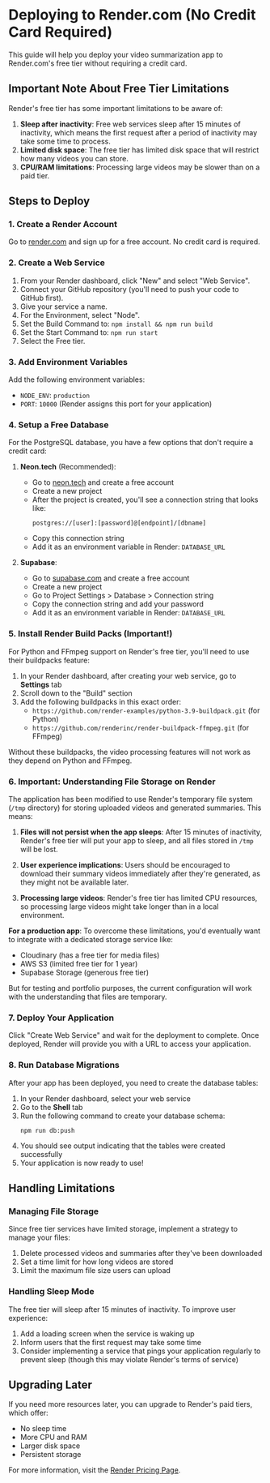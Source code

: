 # Deploying to Render.com (No Credit Card Required)

This guide will help you deploy your video summarization app to Render.com's free tier without requiring a credit card.

## Important Note About Free Tier Limitations

Render's free tier has some important limitations to be aware of:

1. **Sleep after inactivity**: Free web services sleep after 15 minutes of inactivity, which means the first request after a period of inactivity may take some time to process.
2. **Limited disk space**: The free tier has limited disk space that will restrict how many videos you can store.
3. **CPU/RAM limitations**: Processing large videos may be slower than on a paid tier.

## Steps to Deploy

### 1. Create a Render Account

Go to [render.com](https://render.com/) and sign up for a free account. No credit card is required.

### 2. Create a Web Service

1. From your Render dashboard, click "New" and select "Web Service".
2. Connect your GitHub repository (you'll need to push your code to GitHub first).
3. Give your service a name.
4. For the Environment, select "Node".
5. Set the Build Command to: `npm install && npm run build`
6. Set the Start Command to: `npm run start`
7. Select the Free tier.

### 3. Add Environment Variables

Add the following environment variables:
- `NODE_ENV`: `production`
- `PORT`: `10000` (Render assigns this port for your application)

### 4. Setup a Free Database

For the PostgreSQL database, you have a few options that don't require a credit card:

1. **Neon.tech** (Recommended): 
   - Go to [neon.tech](https://neon.tech/) and create a free account
   - Create a new project
   - After the project is created, you'll see a connection string that looks like:
     ```
     postgres://[user]:[password]@[endpoint]/[dbname]
     ```
   - Copy this connection string
   - Add it as an environment variable in Render: `DATABASE_URL`

2. **Supabase**:
   - Go to [supabase.com](https://supabase.com/) and create a free account
   - Create a new project
   - Go to Project Settings > Database > Connection string
   - Copy the connection string and add your password
   - Add it as an environment variable in Render: `DATABASE_URL`

### 5. Install Render Build Packs (Important!)

For Python and FFmpeg support on Render's free tier, you'll need to use their buildpacks feature:

1. In your Render dashboard, after creating your web service, go to **Settings** tab
2. Scroll down to the "Build" section
3. Add the following buildpacks in this exact order:
   - `https://github.com/render-examples/python-3.9-buildpack.git` (for Python)
   - `https://github.com/renderinc/render-buildpack-ffmpeg.git` (for FFmpeg)

Without these buildpacks, the video processing features will not work as they depend on Python and FFmpeg.

### 6. Important: Understanding File Storage on Render

The application has been modified to use Render's temporary file system (`/tmp` directory) for storing uploaded videos and generated summaries. This means:

1. **Files will not persist when the app sleeps**: After 15 minutes of inactivity, Render's free tier will put your app to sleep, and all files stored in `/tmp` will be lost.

2. **User experience implications**: Users should be encouraged to download their summary videos immediately after they're generated, as they might not be available later.

3. **Processing large videos**: Render's free tier has limited CPU resources, so processing large videos might take longer than in a local environment.

**For a production app**: To overcome these limitations, you'd eventually want to integrate with a dedicated storage service like:
- Cloudinary (has a free tier for media files)
- AWS S3 (limited free tier for 1 year)
- Supabase Storage (generous free tier)

But for testing and portfolio purposes, the current configuration will work with the understanding that files are temporary.

### 7. Deploy Your Application

Click "Create Web Service" and wait for the deployment to complete. Once deployed, Render will provide you with a URL to access your application.

### 8. Run Database Migrations

After your app has been deployed, you need to create the database tables:

1. In your Render dashboard, select your web service
2. Go to the **Shell** tab
3. Run the following command to create your database schema:
   ```
   npm run db:push
   ```
4. You should see output indicating that the tables were created successfully
5. Your application is now ready to use!

## Handling Limitations

### Managing File Storage

Since free tier services have limited storage, implement a strategy to manage your files:

1. Delete processed videos and summaries after they've been downloaded
2. Set a time limit for how long videos are stored
3. Limit the maximum file size users can upload

### Handling Sleep Mode

The free tier will sleep after 15 minutes of inactivity. To improve user experience:

1. Add a loading screen when the service is waking up
2. Inform users that the first request may take some time
3. Consider implementing a service that pings your application regularly to prevent sleep (though this may violate Render's terms of service)

## Upgrading Later

If you need more resources later, you can upgrade to Render's paid tiers, which offer:

- No sleep time
- More CPU and RAM
- Larger disk space
- Persistent storage

For more information, visit the [Render Pricing Page](https://render.com/pricing).